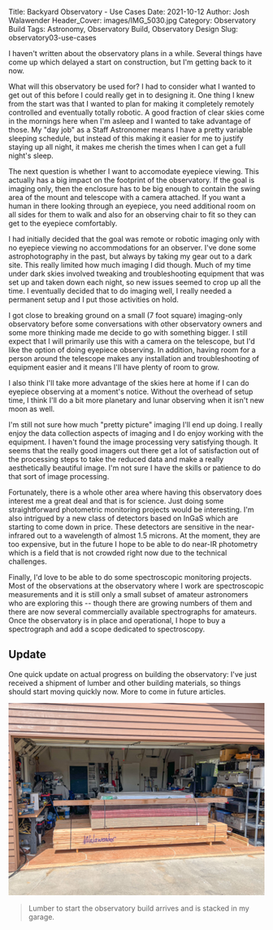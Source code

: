 Title: Backyard Observatory - Use Cases
Date: 2021-10-12
Author: Josh Walawender
Header_Cover: images/IMG_5030.jpg
Category: Observatory Build
Tags: Astronomy, Observatory Build, Observatory Design
Slug: observatory03-use-cases

I haven't written about the observatory plans in a while.  Several things have come up which delayed a start on construction, but I'm getting back to it now.

What will this observatory be used for?  I had to consider what I wanted to get out of this before I could really get in to designing it.  One thing I knew from the start was that I wanted to plan for making it completely remotely controlled and eventually totally robotic.  A good fraction of clear skies come in the mornings here when I'm asleep and I wanted to take advantage of those.  My "day job" as a Staff Astronomer means I have a pretty variable sleeping schedule, but instead of this making it easier for me to justify staying up all night, it makes me cherish the times when I can get a full night's sleep.

The next question is whether I want to accomodate eyepiece viewing.  This actually has a big impact on the footprint of the observatory.  If the goal is imaging only, then the enclosure has to be big enough to contain the swing area of the mount and telescope with a camera attached.  If you want a human in there looking through an eyepiece, you need additional room on all sides for them to walk and also for an observing chair to fit so they can get to the eyepiece comfortably.

I had initially decided that the goal was remote or robotic imaging only with no eyepiece viewing no accommodations for an observer.  I've done some astrophotography in the past, but always by taking my gear out to a dark site.  This really limited how much imaging I did though.  Much of my time under dark skies involved tweaking and troubleshooting equipment that was set up and taken down each night, so new issues seemed to crop up all the time.  I eventually decided that to do imaging well, I really needed a permanent setup and I put those activities on hold.

I got close to breaking ground on a small (7 foot square) imaging-only observatory before some conversations with other observatory owners and some more thinking made me decide to go with something bigger.  I still expect that I will primarily use this with a camera on the telescope, but I'd like the option of doing eyepiece observing.  In addition, having room for a person around the telescope makes any installation and troubleshooting of equipment easier and it means I'll have plenty of room to grow.

I also think I'll take more advantage of the skies here at home if I can do eyepiece observing at a moment's notice.  Without the overhead of setup time, I think I'll do a bit more planetary and lunar observing when it isn't new moon as well.

I'm still not sure how much "pretty picture" imaging I'll end up doing.  I really enjoy the data collection aspects of imaging and I do enjoy working with the equipment.  I haven't found the image processing very satisfying though.  It seems that the really good imagers out there get a lot of satisfaction out of the processing steps to take the reduced data and make a really aesthetically beautiful image.  I'm not sure I have the skills or patience to do that sort of image processing.

Fortunately, there is a whole other area where having this observatory does interest me a great deal and that is for science.  Just doing some straightforward photometric monitoring projects would be interesting.  I'm also intrigued by a new class of detectors based on InGaS which are starting to come down in price.  These detectors are sensitive in the near-infrared out to a wavelength of almost 1.5 microns.  At the moment, they are too expensive, but in the future I hope to be able to do near-IR photometry which is a field that is not crowded right now due to the technical challenges.

Finally, I'd love to be able to do some spectroscopic monitoring projects.  Most of the observations at the observatory where I work are spectroscopic measurements and it is still only a small subset of amateur astronomers who are exploring this -- though there are growing numbers of them and there are now several commercially available spectrographs for amateurs.  Once the observatory is in place and operational, I hope to buy a spectrograph and add a scope dedicated to spectroscopy.


## Update

One quick update on actual progress on building the observatory: I've just received a shipment of lumber and other building materials, so things should start moving quickly now.  More to come in future articles.

![Lumber to start the observatory build arrives and is stacked in my garage.](images/Observatory_Lumber_1.jpg)
> Lumber to start the observatory build arrives and is stacked in my garage.
